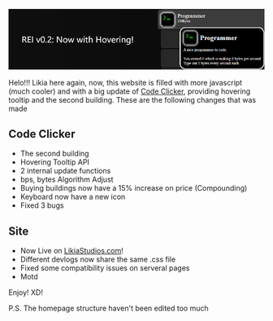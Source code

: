 ![title](title.png)

Helo!!! Likia here again, now, this website is filled with more javascript (much cooler) and with a big update of [Code Clicker](codeclicker), providing hovering tooltip and the second building. These are the following changes that was made

## Code Clicker
- The second building
- Hovering Tooltip API
- 2 internal update functions
- bps, bytes Algorithm Adjust
- Buying buildings now have a 15% increase on price (Compounding)
- Keyboard now have a new icon
- Fixed 3 bugs

## Site
- Now Live on [LikiaStudios.com](http://likiastudios.com)!
- Different devlogs now share the same .css file
- Fixed some compatibility issues on serveral pages
- Motd

Enjoy! XD!

P.S. The homepage structure haven't been edited too much